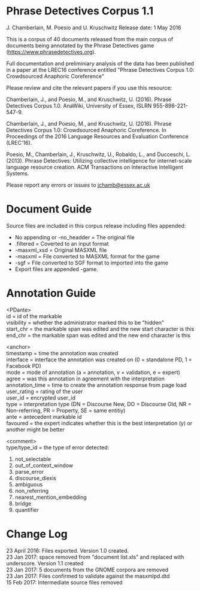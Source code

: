 # Phrase Detectives Corpus 1.1

J. Chamberlain, M. Poesio and U. Kruschwitz
Release date: 1 May 2016

This is a corpus of 40 documents released from the main corpus of documents being annotated by 
the Phrase Detectives game (https://www.phrasedetectives.org).

Full documentation and preliminiary analysis of the data has been published in a paper at the
LREC16 conference entitled "Phrase Detectives Corpus 1.0: Crowdsourced Anaphoric Coreference"

Please review and cite the relevant papers if you use this resource:

Chamberlain, J., and Poesio, M., and Kruschwitz, U. (2016). Phrase Detectives Corpus 1.0. AnaWiki, University of Essex, ISLRN 955-898-221-547-9.

Chamberlain, J., and Poesio, M., and Kruschwitz, U. (2016). Phrase Detectives Corpus 1.0: Crowdsourced Anaphoric Coreference. 
In Proceedings of the 2016 Language Resources and Evaluation Conference (LREC'16).

Poesio, M., Chamberlain, J., Kruschwitz, U., Robaldo, L., and Ducceschi, L. (2013). Phrase Detectives: Utilizing collective intelligence for internet-scale language resource creation. 
ACM Transactions on Interactive Intelligent Systems.

Please report any errors or issues to jchamb@essex.ac.uk

# Document Guide

Source files are included in this corpus release including files appended:
* No appending or -no_headder = The original file
* .filtered = Coverted to an input format
* -masxml_xsd = Original MASXML file
* -masxml = File converted to MASXML format for the game
* -sgf = File converted to SGF format to imported into the game
* Export files are appended -game.

# Annotation Guide

\<PDante\>   
id = id of the markable  
visibility = whether the administrator marked this to be "hidden"  
start_chr = the markable span was edited and the new start character is this  
end_chr = the markable span was edited and the new end character is this  

\<anchor\>  
timestamp = time the annotation was created  
interface = interface the annotation was created on (0 = standalone PD, 1 = Facebook PD)  
mode = mode of annotation (a = annotation, v = validation, e = expert)  
agree = was this annotation in agreement with the interpretation  
annotation_time = time to create the annotation response from page load  
user_rating = rating of the user  
user_id = encrypted user_id  
type = interpretation type (DN = Discourse New, DO = Discourse Old, NR = Non-referring, PR = Property, SE = same entitiy)  
ante = antecedent markable id  
favoured = the expert indicates whether this is the best interpretation (y) or another might be better  

\<comment\>  
type/type_id = the type of error detected:  
1. not_selectable
2. out_of_context_window
3. parse_error
4. discourse_diexis
5. ambiguous
6. non_referring
7. nearest_mention_embedding
8. bridge
9. quantifier

# Change Log

23 April 2016: Files exported. Version 1.0 created.  
23 Jan 2017: space removed from "document list.xls" and replaced with underscore. Version 1.1 created  
23 Jan 2017: 5 documents from the GNOME corpora are removed  
23 Jan 2017: Files confirmed to validate against the masxmlpd.dtd  
15 Feb 2017: Intermediate source files removed  
